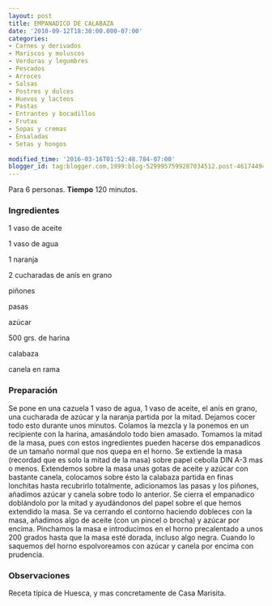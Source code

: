 ```yaml
---
layout: post
title: EMPANADICO DE CALABAZA
date: '2010-09-12T18:30:00.000-07:00'
categories:
- Carnes y derivados
- Mariscos y moluscos
- Verduras y legumbres
- Pescados
- Arroces
- Salsas
- Postres y dulces
- Huevos y lacteos
- Pastas
- Entrantes y bocadillos
- Frutas
- Sopas y cremas
- Ensaladas
- Setas y hongos
 
modified_time: '2016-03-16T01:52:48.784-07:00'
blogger_id: tag:blogger.com,1999:blog-5299957599287034512.post-4617449404044523814
---
```


Para 6 personas.
<b>Tiempo</b> 120 minutos.

<h3>Ingredientes</h3>

1 vaso de aceite

1 vaso de agua

1 naranja

2 cucharadas de anís en grano

piñones

pasas

azúcar

500 grs. de harina

calabaza

canela en rama

<h3>Preparación</h3>

Se pone en una cazuela 1 vaso de agua, 1 vaso de aceite, el anís en grano, una cucharada de azúcar y la naranja partida por la mitad. Dejamos cocer todo esto durante unos minutos. Colamos la mezcla y la ponemos en un recipiente con la harina, amasándolo todo bien amasado. Tomamos la mitad de la masa, pues con estos ingredientes pueden hacerse dos empanadicos de un tamaño normal que nos quepa en el horno. Se extiende la masa (recordad que es solo la mitad de la masa) sobre papel cebolla DIN A-3 mas o menos. Extendemos sobre la masa unas gotas de aceite y azúcar con bastante canela, colocamos sobre ésto la calabaza partida en finas lonchitas hasta recubrirlo totalmente, adicionamos las pasas y los piñones, añadimos azúcar y canela sobre todo lo anterior. Se cierra el empanadico doblándolo por la mitad y ayudándonos del papel sobre el que hemos extendido la masa. Se va cerrando el contorno haciendo dobleces con la masa, añadimos algo de aceite (con un pincel o brocha) y azúcar por encima. Pinchamos la masa e introducimos en el horno precalentado a unos 200 grados hasta que la masa esté dorada, incluso algo negra. Cuando lo saquemos del horno espolvoreamos con azúcar y canela por encima con prudencia.

<h3>Observaciones</h3>

Receta típica de Huesca, y mas concretamente de Casa Marisita.

